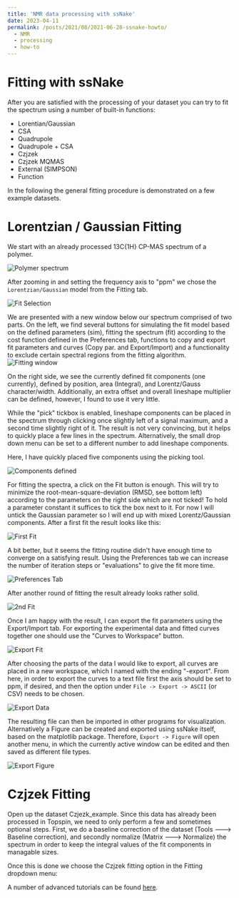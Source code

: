 ```yaml
---
title: 'NMR data processing with ssNake'
date: 2023-04-11
permalink: /posts/2021/08/2021-06-28-ssnake-howto/
  - NMR
  - processing
  - how-to
---
```


# Fitting with ssNake

After you are satisfied with the processing of your dataset you can try to fit the spectrum using a number of built-in functions:

 - Lorentian/Gaussian 
 - CSA
 - Quadrupole
 - Quadrupole + CSA
 - Czjzek
 - Czjzek MQMAS
 - External (SIMPSON)
 - Function

In the following the general fitting procedure is demonstrated on a few example datasets.

# Lorentzian / Gaussian Fitting

We start with an already processed 13C{1H} CP-MAS spectrum of a polymer.

![Polymer spectrum](/images/ssNake-howto/13C-spectrum-loaded.jpg "13C{1H} CPMAS NMR spectrum")

After zooming in and setting the frequency axis to "ppm" we chose the `Lorentzian/Gaussian` model from the Fitting tab.

![Fit Selection](/images/ssNake-howto/Fit-selection.jpg "Fit selection")

We are presented with a new window below our spectrum comprised of two parts. On the left, we find several buttons for simulating the fit model based on the defined parameters (sim), fitting the spectrum (fit) according to the cost function defined in the Preferences tab, functions to copy and export fit parameters and curves (Copy par. and Export/Import) and a functionality to exclude certain spectral regions from the fitting algorithm.
![Fitting window](/images/ssNake-howto/fitting-window.jpg "Fitting window")

On the right side, we see the currently defined fit components (one currently), defined by position, area (Integral), and Lorentz/Gauss character/width. Additionally, an extra offset and overall lineshape multiplier can be defined, however, I found to use it very little.

While the "pick" tickbox is enabled, lineshape components can be placed in the spectrum through clicking once slightly left of a signal maximum, and a second time slightly right of it. The result is not very convincing, but it helps to quickly place a few lines in the spectrum. Alternatively, the small drop down menu can be set to a different number to add lineshape components.

Here, I have quickly placed five components using the picking tool.

![Components defined](/images/ssNake-howto/Curves-placed.jpg "Components defined")

For fitting the spectra, a click on the Fit button is enough. This will try to minimize the root-mean-square-deviation (RMSD, see bottom left) according to the parameters on the right side which are not ticked! To hold a parameter constant it suffices to tick the box next to it. For now I will untick the Gaussian parameter so I will end up with mixed Lorentz/Gaussian components. After a first fit the result looks like this:

![First Fit](/images/ssNake-howto/first-fit.jpg "First Fit")

A bit better, but it seems the fitting routine didn't have enough time to converge on a satisfying result. Using the Preferences tab we can increase the number of iteration steps or "evaluations" to give the fit more time.

![Preferences Tab](/images/ssNake-howto/preferences-tab.jpg "Preferences tab")

After another round of fitting the result already looks rather solid.

![2nd Fit](/images/ssNake-howto/2nd-fit.jpg "2nd Fit")

Once I am happy with the result, I can export the fit parameters using the Export/Import tab. For exporting the experimental data and fitted curves together one should use the "Curves to Workspace" button. 

![Export Fit](/images/ssNake-howto/Export-fit.jpg "Export Fit")

After choosing the parts of the data I would like to export, all curves are placed in a new workspace, which I named with the ending "-export". From here, in order to export the curves to a text file first the axis should be set to ppm, if desired, and then the option under `File -> Export -> ASCII` (or CSV) needs to be chosen.

![Export Data](/images/ssNake-howto/export-data.jpg "Export Data")

The resulting file can then be imported in other programs for visualization. Alternatively a Figure can be created and exported using ssNake itself, based on the matplotlib package. Therefore, `Export -> Figure` will open another menu, in which the currently active window can be edited and then saved as different file types.

![Export Figure](/images/ssNake-howto/figure-exp.jpg "Figure Export")

# Czjzek Fitting

Open up the dataset Czjezk_example. Since this data has already been processed in Topspin, we need to only perform a few and sometimes optional steps. First, we do a baseline correction of the dataset (Tools ---> Baseline correction), and secondly normalize (Matrix ---> Normalize) the spectrum in order to keep the integral values of the fit components in managable sizes.

Once this is done we choose the Czjzek fitting option in the Fitting dropdown menu:



A number of advanced tutorials can be found [here](https://github.com/smeerten/ssnake_tutorials).

